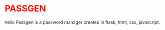 <h1 style="color:red;">PASSGEN</h1>
<a>hello </a>
Passgen is a password manager created in flask, html, css, javascript.
